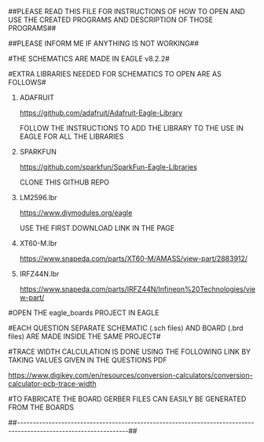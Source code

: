 ##PLEASE READ THIS FILE FOR INSTRUCTIONS OF HOW TO OPEN AND USE THE CREATED PROGRAMS AND DESCRIPTION OF THOSE PROGRAMS##

##PLEASE INFORM ME IF ANYTHING IS NOT WORKING##

#THE SCHEMATICS ARE MADE IN EAGLE v8.2.2#

#EXTRA LIBRARIES NEEDED FOR SCHEMATICS TO OPEN ARE AS FOLLOWS#

1)  ADAFRUIT

    https://github.com/adafruit/Adafruit-Eagle-Library

    FOLLOW THE INSTRUCTIONS TO ADD THE LIBRARY TO THE USE IN EAGLE FOR ALL THE LIBRARIES

2)  SPARKFUN

    https://github.com/sparkfun/SparkFun-Eagle-Libraries

    CLONE THIS GITHUB REPO

3)  LM2596.lbr

    https://www.diymodules.org/eagle

    USE THE FIRST DOWNLOAD LINK IN THE PAGE

4)  XT60-M.lbr

    https://www.snapeda.com/parts/XT60-M/AMASS/view-part/2883912/

5)  IRFZ44N.lbr

    https://www.snapeda.com/parts/IRFZ44N/Infineon%20Technologies/view-part/


#OPEN THE eagle_boards PROJECT IN EAGLE

#EACH QUESTION SEPARATE SCHEMATIC (.sch files) AND BOARD (.brd files) ARE MADE INSIDE THE SAME PROJECT#

#TRACE WIDTH CALCULATION IS DONE USING THE FOLLOWING LINK BY TAKING VALUES GIVEN IN THE QUESTIONS PDF

https://www.digikey.com/en/resources/conversion-calculators/conversion-calculator-pcb-trace-width


#TO FABRICATE THE BOARD GERBER FILES CAN EASILY BE GENERATED FROM THE BOARDS


##-----------------------------------------------------------------------------------------------------------------##